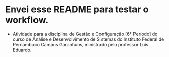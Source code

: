# Envei esse README para testar o workflow.

- Atividade para a disciplina de Gestão e Configuração [6° Período] do curso de Análise e Desenvolvimento de Sistemas do Instituto Federal de Pernambuco Campus Garanhuns, ministrado pelo professor Luís Eduardo.